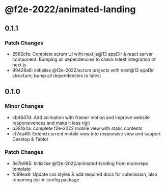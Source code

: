 # @f2e-2022/animated-landing

## 0.1.1

### Patch Changes

- 2562cfe: Complete scrum UI wiht next.js@13 appDir & react server component. Bumping all dependencies to check latest integration of next.js
- 99428a6: initialise @f2e-2022/scrum projects with next@13 appDir structure; bump all dependencies to latest

## 0.1.0

### Minor Changes

- cbd847d: Add animation with framer motion and improve website responsiveness and make it less rigit
- b381b4a: complete f2e-2022 mobile view with static contents
- cf7da48: Extend current mobile view into responsive view and support Desktop & Tablet

### Patch Changes

- 3e7b985: Initialise @f2e-2022/animated-landing from monorepo template
- fd99ea8: Update css styles & add required docs for submission, also renaming eslint-config package
